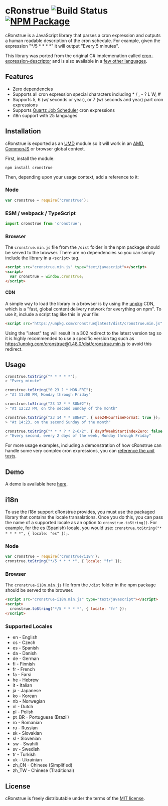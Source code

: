 # cRonstrue ![Build Status](https://github.com/bradymholt/cRonstrue/workflows/build/badge.svg) [![NPM Package](https://img.shields.io/npm/v/cronstrue.svg)](https://www.npmjs.com/package/cronstrue)

cRonstrue is a JavaScript library that parses a cron expression and outputs a human readable description of the cron schedule.  For example, given the expression "*/5 * * * *" it will output "Every 5 minutes".

This library was ported from the original C# implemenation called [cron-expression-descriptor](https://github.com/bradymholt/cron-expression-descriptor) and is also available in a [few other languages](https://github.com/bradymholt/cron-expression-descriptor#ports).

## Features
- Zero dependencies
- Supports all cron expression special characters including * / , - ? L W, #
- Supports 5, 6 (w/ seconds or year), or 7 (w/ seconds and year) part cron expressions
- Supports [Quartz Job Scheduler](http://www.quartz-scheduler.org/) cron expressions
- i18n support with 25 languages

## Installation
cRonstrue is exported as an [UMD](https://github.com/umdjs/umd) module so it will work in an [AMD](https://github.com/amdjs/amdjs-api/wiki/AMD), [CommonJS](http://wiki.commonjs.org/wiki/CommonJS) or browser global context.

First, install the module:

```
npm install cronstrue
```

Then, depending upon your usage context, add a reference to it:

### Node

```js
var cronstrue = require('cronstrue');
```

### ESM / webpack / TypeScript

```js
import cronstrue from 'cronstrue';
```

### Browser
 The `cronstrue.min.js` file from the `/dist` folder in the npm package should be served to the browser.  There are no dependencies so you can simply include the library in a `<script>` tag.

```html
<script src="cronstrue.min.js" type="text/javascript"></script>
<script>
  var cronstrue = window.cronstrue;
</script>
```

#### CDN

A simple way to load the library in a browser is by using the [unpkg](https://unpkg.com/) CDN, which is a
"fast, global content delivery network for everything on npm".  To use it, include a script tag like this in your file:

```html
<script src="https://unpkg.com/cronstrue@latest/dist/cronstrue.min.js" async></script>
```

Using the "latest" tag will result in a 302 redirect to the latest version tag so it is highly recommended to use a specific version tag such as https://unpkg.com/cronstrue@1.48.0/dist/cronstrue.min.js to avoid this redirect.

## Usage

```js
cronstrue.toString("* * * * *");
> "Every minute"

cronstrue.toString("0 23 ? * MON-FRI");
> "At 11:00 PM, Monday through Friday"

cronstrue.toString("23 12 * * SUN#2");
> "At 12:23 PM, on the second Sunday of the month"

cronstrue.toString("23 14 * * SUN#2", { use24HourTimeFormat: true });
> "At 14:23, on the second Sunday of the month"

cronstrue.toString("* * * ? * 2-6/2", { dayOfWeekStartIndexZero: false });
> "Every second, every 2 days of the week, Monday through Friday"
```

For more usage examples, including a demonstration of how cRonstrue can handle some very complex cron expressions, you can [reference the unit tests](https://github.com/bradymholt/cRonstrue/blob/master/test/cronstrue.ts).

## Demo

A demo is available here [here](http://bradymholt.github.io/cRonstrue/#cronstrue-demo).

## i18n

To use the i18n support cRonstrue provides, you must use the packaged library that contains the locale transalations.  Once you do this, you can pass the name of a supported locale as an option to  `cronstrue.toString()`.  For example, for the es (Spanish) locale, you would use: `cronstrue.toString("* * * * *", { locale: "es" });`.

### Node
```js
var cronstrue = require('cronstrue/i18n');
cronstrue.toString("*/5 * * * *", { locale: "fr" });
```
### Browser
 The `cronstrue-i18n.min.js` file from the `/dist` folder in the npm package should be served to the browser.

```html
<script src="cronstrue-i18n.min.js" type="text/javascript"></script>
<script>
  cronstrue.toString("*/5 * * * *", { locale: "fr" });
</script>
```

### Supported Locales

- en - English
- cs - Czech
- es - Spanish
- da - Danish
- de - German
- fi - Finnish
- fr - French
- fa - Farsi
- he - Hebrew
- it - Italian
- ja - Japanese
- ko - Korean
- nb - Norwegian
- nl - Dutch
- pl - Polish
- pt_BR - Portuguese (Brazil)
- ro - Romanian
- ru - Russian
- sk - Slovakian
- sl - Slovenian
- sw - Swahili
- sv - Swedish
- tr - Turkish
- uk - Ukrainian
- zh_CN - Chinese (Simplified)
- zh_TW - Chinese (Traditional)

## License

cRonstrue is freely distributable under the terms of the [MIT license](https://github.com/bradymholt/cronstrue/blob/master/LICENSE).
